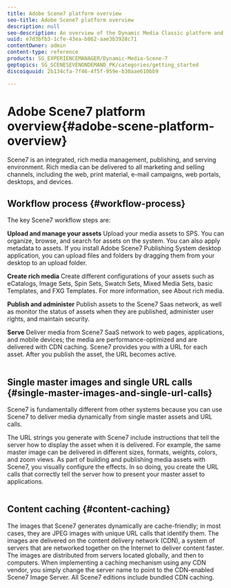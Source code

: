 ```yaml
---
title: Adobe Scene7 platform overview
seo-title: Adobe Scene7 platform overview
description: null
seo-description: An overview of the Dynamic Media Classic platform and workflow process.
uuid: e7d3bfb3-1cfe-43ea-b862-aae3b3928c71
contentOwner: admin
content-type: reference
products: SG_EXPERIENCEMANAGER/Dynamic-Media-Scene-7
geptopics: SG_SCENESEVENONDEMAND_PK/categories/getting_started
discoiquuid: 2b134cfa-7f46-4f5f-959e-b30aae610bb9

---
```


# Adobe Scene7 platform overview{#adobe-scene-platform-overview}

Scene7 is an integrated, rich media management, publishing, and serving environment. Rich media can be delivered to all marketing and selling channels, including the web, print material, e-mail campaigns, web portals, desktops, and devices.

## Workflow process {#workflow-process}

The key Scene7 workflow steps are:

**Upload and manage your assets** Upload your media assets to SPS. You can organize, browse, and search for assets on the system. You can also apply metadata to assets. If you install Adobe Scene7 Publishing System desktop application, you can upload files and folders by dragging them from your desktop to an upload folder.

**Create rich media** Create different configurations of your assets such as eCatalogs, Image Sets, Spin Sets, Swatch Sets, Mixed Media Sets, basic Templates, and FXG Templates. For more information, see About rich media.

**Publish and administer** Publish assets to the Scene7 Saas network, as well as monitor the status of assets when they are published, administer user rights, and maintain security.

**Serve** Deliver media from Scene7 SaaS network to web pages, applications, and mobile devices; the media are performance-optimized and are delivered with CDN caching. Scene7 provides you with a URL for each asset. After you publish the asset, the URL becomes active.

<!-- 

Comment Type: remark
Last Modified By: unknown unknown 
Last Modified Date: 

<p>Illustrator source file comes from Marketing but the localized files aren’t available.</p> 
<p></p>

 -->

![]() 

## Single master images and single URL calls {#single-master-images-and-single-url-calls}

Scene7 is fundamentally different from other systems because you can use Scene7 to deliver media dynamically from single master assets and URL calls.

The URL strings you generate with Scene7 include instructions that tell the server how to display the asset when it is delivered. For example, the same master image can be delivered in different sizes, formats, weights, colors, and zoom views. As part of building and publishing media assets with Scene7, you visually configure the effects. In so doing, you create the URL calls that correctly tell the server how to present your master asset to applications.

![]() 

## Content caching {#content-caching}

The images that Scene7 generates dynamically are cache-friendly; in most cases, they are JPEG images with unique URL calls that identify them. The images are delivered on the content delivery network (CDN), a system of servers that are networked together on the Internet to deliver content faster. The images are distributed from servers located globally, and then to computers. When implementing a caching mechanism using any CDN vendor, you simply change the server name to point to the CDN-enabled Scene7 Image Server. All Scene7 editions include bundled CDN caching.
